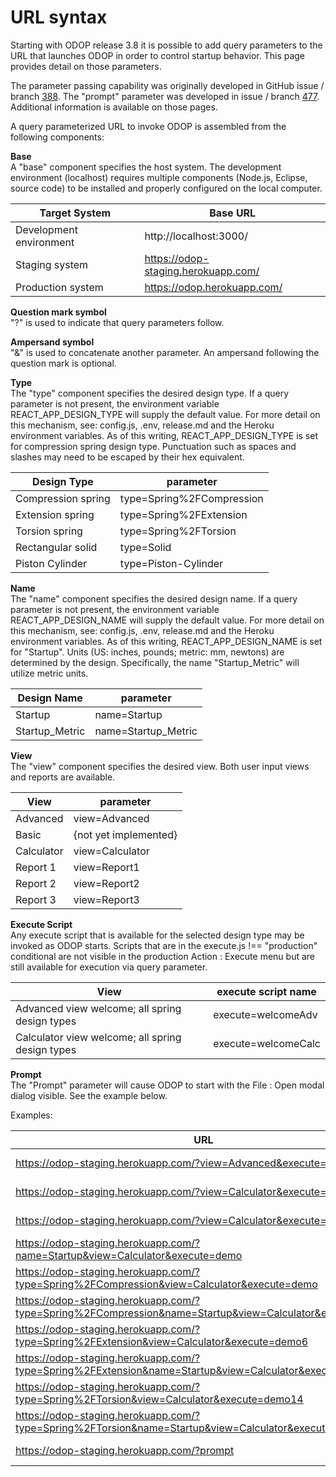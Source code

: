 # URL syntax

Starting with ODOP release 3.8 it is possible to add query parameters to the URL 
that launches ODOP in order to control startup behavior.
This page provides detail on those parameters.

The parameter passing capability was originally developed in GitHub issue / branch [388](https://github.com/thegrumpys/odop/issues/388). 
The "prompt" parameter was developed in issue / branch [477](https://github.com/thegrumpys/odop/issues/477).  
Additional information is available on those pages.

A query parameterized URL to invoke ODOP is assembled from the following components:

**Base**  
A "base" component specifies the host system.
The development environment (localhost) requires multiple components (Node.js, Eclipse, source code) 
to be installed and properly configured on the local computer.

Target System | Base URL
---|---
Development environment | http://localhost:3000/
Staging system | https://odop-staging.herokuapp.com/
Production system | https://odop.herokuapp.com/


**Question mark symbol**  
"?" is used to indicate that query parameters follow.  


**Ampersand symbol**  
"&" is used to concatenate another parameter. 
An ampersand following the question mark is optional.


**Type**  
The "type" component specifies the desired design type.
If a query parameter is not present, the environment variable REACT_APP_DESIGN_TYPE will supply the default value. 
For more detail on this mechanism, see: config.js, .env, release.md and the Heroku environment variables. 
As of this writing, REACT_APP_DESIGN_TYPE is set for compression spring design type.
Punctuation such as spaces and slashes may need to be escaped by their hex equivalent.

Design Type | parameter
---|---
Compression spring | type=Spring%2FCompression
Extension spring | type=Spring%2FExtension
Torsion spring | type=Spring%2FTorsion
Rectangular solid | type=Solid
Piston Cylinder | type=Piston-Cylinder


**Name**  
The "name" component specifies the desired design name.
If a query parameter is not present, the environment variable REACT_APP_DESIGN_NAME will supply the default value.
For more detail on this mechanism, see: config.js, .env, release.md and the Heroku environment variables. 
As of this writing, REACT_APP_DESIGN_NAME is set for "Startup".
Units (US: inches, pounds; metric: mm, newtons) are determined by the design.
Specifically, the name "Startup_Metric" will utilize metric units.

Design Name | parameter
---|---
Startup | name=Startup
Startup_Metric | name=Startup_Metric


**View**  
The "view" component specifies the desired view.
Both user input views and reports are available.
 
View | parameter
---|---
Advanced | view=Advanced
Basic | {not yet implemented}
Calculator | view=Calculator
Report 1 | view=Report1
Report 2 | view=Report2
Report 3 | view=Report3


**Execute Script**  
Any execute script that is available for the selected design type may be invoked as ODOP starts. 
Scripts that are in the execute.js !== "production" conditional are not visible in the production Action : Execute menu
but are still available for execution via query parameter.

View | execute script name
---|---
Advanced view welcome; all spring design types | execute=welcomeAdv
Calculator view welcome; all spring design types | execute=welcomeCalc


**Prompt**  
The "Prompt" parameter will cause ODOP to start with the File : Open modal dialog visible.
See the example below.


Examples:

URL|type|name|execute|View
---|---|---|---|---
https://odop-staging.herokuapp.com/?view=Advanced&execute=welcomeAdv | REACT_APP_DESIGN_TYPE = Compression | REACT_APP_DESIGN_NAME = StartUp | welcomeAdv | Advanced
https://odop-staging.herokuapp.com/?view=Calculator&execute=welcomeCalc | REACT_APP_DESIGN_TYPE = Compression | REACT_APP_DESIGN_NAME = StartUp | welcomeCalc | Calculator
https://odop-staging.herokuapp.com/?view=Calculator&execute=demo | REACT_APP_DESIGN_TYPE = Compression | REACT_APP_DESIGN_NAME = StartUp | demo | Calculator
https://odop-staging.herokuapp.com/?name=Startup&view=Calculator&execute=demo | REACT_APP_DESIGN_TYPE = Compression | Startup | demo | Calculator
https://odop-staging.herokuapp.com/?type=Spring%2FCompression&view=Calculator&execute=demo | Spring/Compression | REACT_APP_DESIGN_NAME = StartUp | demo | Calculator
https://odop-staging.herokuapp.com/?type=Spring%2FCompression&name=Startup&view=Calculator&execute=demo |  Spring/Compression | Startup | demo | Calculator
https://odop-staging.herokuapp.com/?type=Spring%2FExtension&view=Calculator&execute=demo6 | Spring/Extension | REACT_APP_DESIGN_NAME = StartUp | demo6 | Calculator
https://odop-staging.herokuapp.com/?type=Spring%2FExtension&name=Startup&view=Calculator&execute=demo6 | Spring/Extension | Startup | demo6 | Calculator
https://odop-staging.herokuapp.com/?type=Spring%2FTorsion&view=Calculator&execute=demo14 | Spring/Torsion | REACT_APP_DESIGN_NAME = StartUp | demo14 | Calculator
https://odop-staging.herokuapp.com/?type=Spring%2FTorsion&name=Startup&view=Calculator&execute=demo14 | Spring/Torsion | Startup | demo14 | Calculator
https://odop-staging.herokuapp.com/?prompt | REACT_APP_DESIGN_TYPE = Compression | REACT_APP_DESIGN_NAME = StartUp | {File : Open} | Advanced

